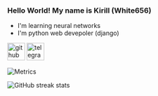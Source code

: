 


### Hello World! My name is Kirill (White656)

- I'm learning neural networks 
- I'm python web devepoler (django)

[<img src='https://cdn.jsdelivr.net/npm/simple-icons@3.0.1/icons/github.svg' alt='github' height='40'>](https://github.com/White656) 
[<img src='https://cdn.jsdelivr.net/npm/simple-icons@3.0.1/icons/telegram.svg' alt='telegram' height='40'>](https://t.me/Go1denDawn)  

![Metrics](https://metrics.lecoq.io/White656?template=classic&config)

![GitHub streak stats](https://github-readme-streak-stats.herokuapp.com/?user=White656)
